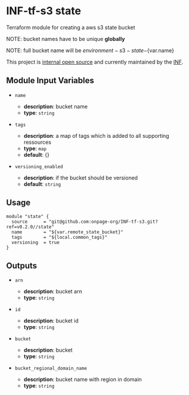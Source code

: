 # INF-tf-s3 state

Terraform module for creating a aws s3 state bucket

NOTE: bucket names have to be unique __globally__

NOTE: full bucket name will be ${environment}-s3-state-${var.name}

This project is [internal open source](https://en.wikipedia.org/wiki/Inner_source)
and currently maintained by the [INF](https://github.com/orgs/onpage-org/teams/inf).

## Module Input Variables

- `name`
    - __description__: bucket name
    - __type__: `string`

- `tags`
    - __description__: a map of tags which is added to all supporting ressources
    - __type__: `map`
    - __default__: {}

- `versioning_enabled`
    - __description__: if the bucket should be versioned
    - __default__: `string`

## Usage

```hcl
module "state" {
  source      = "git@github.com:onpage-org/INF-tf-s3.git?ref=v0.2.0//state"
  name        = "${var.remote_state_bucket}"
  tags        = "${local.common_tags}"
  versioning  = true
}
```

## Outputs

- `arn`
    - __description__: bucket arn
    - __type__: `string`

- `id`
    - __description__: bucket id
    - __type__: `string`

- `bucket`
    - __description__: bucket
    - __type__: `string`

- `bucket_regional_domain_name`
    - __description__: bucket name with region in domain
    - __type__: `string`
